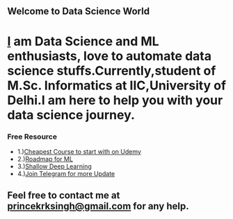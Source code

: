 ## Welcome to Data Science World

# [I](https://www.linkedin.com/in/princekrksingh) am Data Science and ML enthusiasts, love to automate data science stuffs.Currently,student of M.Sc. Informatics at IIC,University of Delhi.I am here to help you with your data science journey. 


### Free Resource
- 1.)[Cheapest Course to start with on Udemy](https://www.udemy.com/share/101WeAB0UddVdUQ34)
- 2.)[Roadmap for ML](https://github.com/mrdbourke/machine-learning-roadmap)
- 3.)[Shallow Deep Learning](https://github.com/airalcorn2/shallow-deep-learning)
- 4.)[Join Telegram for more Update](t.me/data_ml)
         
      


## Feel free to contact me at **princekrksingh@gmail.com** for any help.
      

